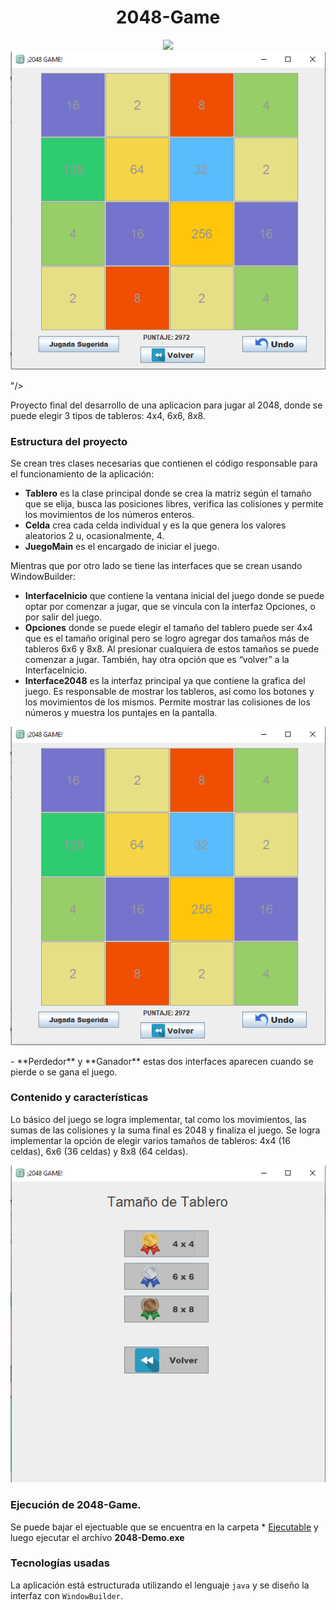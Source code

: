 <h1 align="center"> 2048-Game</h1>
<p align="center"><img src="<p align="center"><img src="https://github.com/Tony-L-93/2048-Game/blob/master/pics/game-2048.png"/></p>"/></p>
<p> Proyecto final del desarrollo de una aplicacion para jugar al 2048, donde se puede elegir 3 tipos de tableros: 4x4, 6x6, 8x8.</p>

### Estructura del proyecto
Se crean tres clases necesarias que contienen el código responsable para el funcionamiento de la aplicación:
-	**Tablero** es la clase principal donde se crea la matriz según el tamaño que se elija, busca las posiciones libres, verifica las colisiones y permite los movimientos de los números enteros.
-	**Celda** crea cada celda individual y es la que genera los valores aleatorios 2 u, ocasionalmente, 4.
-	**JuegoMain** es el encargado de iniciar el juego.

Mientras que por otro lado se tiene las interfaces que se crean usando WindowBuilder: 
-	**InterfaceInicio** que contiene la ventana inicial del juego donde se puede optar por comenzar a jugar, que se vincula con la interfaz Opciones, o por salir del juego.
-	**Opciones** donde se puede elegir el tamaño del tablero puede ser 4x4 que es el tamaño original pero se logro agregar dos tamaños más de tableros 6x6 y 8x8. Al presionar cualquiera de estos tamaños se puede comenzar a jugar. También, hay otra opción que es “volver” a la InterfaceInicio.
-	**Interface2048** es la interfaz principal ya que contiene la grafica del juego. Es responsable de mostrar los tableros, así como los botones y los movimientos de los mismos. Permite mostrar las colisiones de los números y muestra los puntajes en la pantalla.
<p align="center"><img src="https://github.com/Tony-L-93/2048-Game/blob/master/pics/game-2048.png"/></p>
-	**Perdedor** y **Ganador** estas dos interfaces aparecen cuando se pierde o se gana el juego.

### Contenido y características
Lo básico del juego se logra implementar, tal como los movimientos, las sumas de las colisiones y la suma final es 2048 y finaliza el juego.
Se logra implementar la opción de elegir varios tamaños de tableros: 4x4 (16 celdas), 6x6 (36 celdas) y 8x8 (64 celdas). 
<p align="center"><img src="https://github.com/Tony-L-93/2048-Game/blob/master/pics/options-2048.png"/></p>

### Ejecución de 2048-Game.
Se puede bajar el ejectuable que se encuentra en la carpeta * [Ejecutable](https://github.com/Tony-L-93/2048-Game/tree/master/ejecutable)
y luego ejecutar el archivo **2048-Demo.exe**

### Tecnologías usadas
La aplicación está estructurada utilizando el lenguaje `java` y se diseño la interfaz con `WindowBuilder`.
